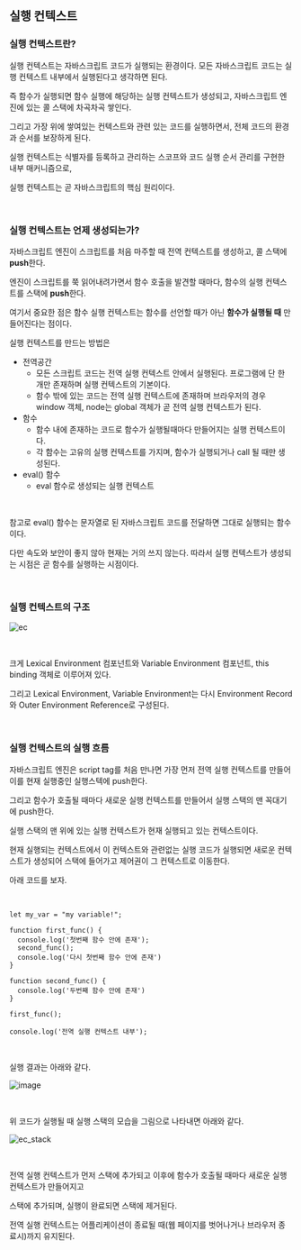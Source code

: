 ## 실행 컨텍스트

### 실행 컨텍스트란?

실행 컨텍스트는 자바스크립트 코드가 실행되는 환경이다. 모든 자바스크립트 코드는 실행 컨텍스트 내부에서 실행된다고 생각하면 된다.

즉 함수가 실행되면 함수 실행에 해당하는 실행 컨텍스트가 생성되고, 자바스크립트 엔진에 있는 콜 스택에 차곡차곡 쌓인다.

그리고 가장 위에 쌓여있는 컨텍스트와 관련 있는 코드를 실행하면서, 전체 코드의 환경과 순서를 보장하게 된다.

실행 컨텍스트는 식별자를 등록하고 관리하는 스코프와 코드 실행 순서 관리를 구현한 내부 매커니즘으로, 

실행 컨텍스트는 곧 자바스크립트의 핵심 원리이다.

<br />

### 실행 컨텍스트는 언제 생성되는가?

자바스크립트 엔진이 스크립트를 처음 마주할 때 전역 컨텍스트를 생성하고, 콜 스택에 **push**한다.

엔진이 스크립트를 쭉 읽어내려가면서 함수 호출을 발견할 때마다, 함수의 실행 컨텍스트를 스택에 **push**한다.

여기서 중요한 점은 함수 실행 컨텍스트는 함수를 선언할 때가 아닌 **함수가 실행될 때** 만들어진다는 점이다.

실행 컨텍스트를 만드는 방법은

- 전역공간
  - 모든 스크립트 코드는 전역 실행 컨텍스트 안에서 실행된다. 프로그램에 단 한 개만 존재하며 실행 컨텍스트의 기본이다.
  - 함수 밖에 있는 코드는 전역 실행 컨텍스트에 존재하며 브라우저의 경우 window 객체, node는 global 객체가 곧 전역 실행 컨텍스트가 된다.
- 함수
  - 함수 내에 존재하는 코드로 함수가 실행될때마다 만들어지는 실행 컨텍스트이다. 
  - 각 함수는 고유의 실행 컨텍스트를 가지며, 함수가 실행되거나 call 될 때만 생성된다.
- eval() 함수
  - eval 함수로 생성되는 실행 컨텍스트

<br />

참고로 eval() 함수는 문자열로 된 자바스크립트 코드를 전달하면 그대로 실행되는 함수이다.

다만 속도와 보안이 좋지 않아 현재는 거의 쓰지 않는다. 따라서 실행 컨텍스트가 생성되는 시점은 곧 함수를 실행하는 시점이다.

<br />

### 실행 컨텍스트의 구조

![ec](https://user-images.githubusercontent.com/94499416/215015524-2793ff49-df85-40cd-8f55-b31c1326f3d4.png)

<br />

크게 Lexical Environment 컴포넌트와 Variable Environment 컴포넌트, this binding 객체로 이루어져 있다.

그리고 Lexical Environment, Variable Environment는 다시 Environment Record와 Outer Environment Reference로 구성된다.

<br />

### 실행 컨텍스트의 실행 흐름

자바스크립트 엔진은 script tag를 처음 만나면 가장 먼저 전역 실행 컨텍스트를 만들어 이를 현재 실행중인 실행스텍에 push한다.

그리고 함수가 호출될 때마다 새로운 실행 컨텍스트를 만들어서 실행 스택의 맨 꼭대기에 push한다.

실행 스택의 맨 위에 있는 실행 컨텍스트가 현재 실행되고 있는 컨텍스트이다.

현재 실행되는 컨텍스트에서 이 컨텍스트와 관련없는 실행 코드가 실행되면 새로운 컨텍스트가 생성되어 스택에 들어가고 제어권이 그 컨텍스트로 이동한다.

아래 코드를 보자.

<br />

```
let my_var = "my variable!";

function first_func() {
  console.log('첫번째 함수 안에 존재');
  second_func();
  console.log('다시 첫번째 함수 안에 존재')
}

function second_func() {
  console.log('두번째 함수 안에 존재')
}

first_func();

console.log('전역 실행 컨텍스트 내부');
```

<br />

실행 결과는 아래와 같다.

![image](https://user-images.githubusercontent.com/94499416/215016986-220575d2-e6e6-4b8e-b226-a1a52331f89c.png)

<br />

위 코드가 실행될 때 실행 스택의 모습을 그림으로 나타내면 아래와 같다.

![ec_stack](https://user-images.githubusercontent.com/94499416/215017036-0b5a770e-07e0-4c8c-b9a1-f6177248965a.png)

<br />

전역 실행 컨텍스트가 먼저 스택에 추가되고 이후에 함수가 호출될 때마다 새로운 실행 컨텍스트가 만들어지고

스택에 추가되며, 실행이 완료되면 스택에 제거된다.

전역 실행 컨텍스트는 어플리케이션이 종료될 때(웹 페이지를 벗어나거나 브라우저 종료시)까지 유지된다. 


